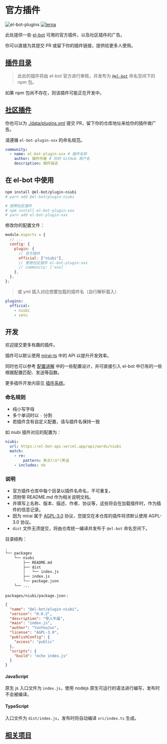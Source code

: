 # 官方插件

![el-bot-plugins](https://github.com/ElpsyCN/el-bot-plugins/workflows/el-bot-plugins/badge.svg)
[![lerna](https://img.shields.io/badge/maintained%20with-lerna-cc00ff.svg)](https://lerna.js.org/)

此处提供一些 [el-bot](https://github.com/YunYouJun/el-bot/) 可用的官方插件，以及社区插件的广告。

你可以直接为其提交 PR 或留下你的插件链接，提供给更多人使用。

## [插件目录](./TOC.md)

> 此处的插件将由 el-bot 官方进行审核，并发布为 [`@el-bot`](https://www.npmjs.com/org/el-bot) 命名空间下的 npm 包。

如果 npm 包尚不存在，则该插件可能正在开发中。

## [社区插件](https://elpsy.cn/el-bot-plugins/community.html)

你也可以为 [./data/plugins.yml](./data/plugins.yml) 提交 PR，留下你的仓库地址来给你的插件做广告。

请遵循 `el-bot-plugin-xxx` 的命名规范。

```yaml
community:
  - name: el-bot-plugin-xxx # 插件名称
    author: 插件作者 # 你的 GitHub 用户名
    description: 插件描述
```

## 在 el-bot 中使用

```sh
npm install @el-bot/plugin-niubi
# yarn add @el-bot/plugin-niubi

# 按照社区插件
# npm install el-bot-plugin-xxx
# yarn add el-bot-plugin-xxx
```

修改你的配置文件：

```js
module.exports = {
  // ...
  config: {
    plugin: {
      // 官方插件
      official: ["niubi"],
      // 使用社区插件 el-bot-plugin-xxx
      // community: ['xxx]
    },
  },
};
```

> 或 yml 插入对应想要加载的插件名（自行解析载入）

```yaml
plugins:
  official:
    - niubi
    - setu
```

## 开发

欢迎提交更多有趣的插件。

插件可以默认使用 [mirai-ts](https://github.com/YunYouJun/mirai-ts) 中的 API 以提升开发效率。

同时也可以参考 [配置讲解](https://docs.bot.elpsy.cn/config.html) 中的一些配置设计，并可直接引入 el-bot 中已有的一些根据配置匹配、发送等函数。

更多插件开发内容见 [插件系统](https://docs.bot.elpsy.cn/plugins/)。

### 命名规则

- 纯小写字母
- 多个单词时以 `-` 分割
- 若插件含有自定义配置，请与插件名保持一致

如 niubi 插件对应的配置为：

```yaml
niubi:
  url: https://el-bot-api.vercel.app/api/words/niubi
  match:
    - re:
        pattern: 来点(\S*)笑话
    - includes: nb
```

### 说明

- 官方插件仓库中每个目录以插件名命名，不可重复。
- 须附带 README.md 作为相关说明文档。
- 并填写上名称、版本、描述、作者、协议等，这些将会在加载插件时，作为插件的信息记录。
- 因为 mirai 属于 [AGPL-3.0](https://github.com/mamoe/mirai/blob/master/LICENSE) 协议，您提交在本仓库的插件将须默认使用 AGPL-3.0 协议。
- `dist` 文件无须提交，将由仓库统一编译并发布于 `@el-bot` 命名空间下。

目录结构：

```txt
.
└── packages
    └── niubi
        ├── README.md
        ├── dist
        │   └── index.js
        ├── index.js
        └── package.json
    └── ...
```

`packages/niubi/package.json` :

```json
{
  "name": "@el-bot/plugin-niubi",
  "version": "0.0.2",
  "description": "夸人牛逼",
  "main": "index.js",
  "author": "YunYouJun",
  "license": "AGPL-3.0",
  "publishConfig": {
    "access": "public"
  },
  "scripts": {
    "build": "echo index.js"
  }
}
```

#### JavaScript

原生 js 入口文件为 `index.js`，使用 nodejs 原生可运行的语法进行编写，发布时不会被编译。

#### TypeScript

入口文件为 `dist/index.js`，发布时将自动编译 `src/index.ts` 生成。

## [相关项目](https://github.com/YunYouJun/el-bot#相关项目)

